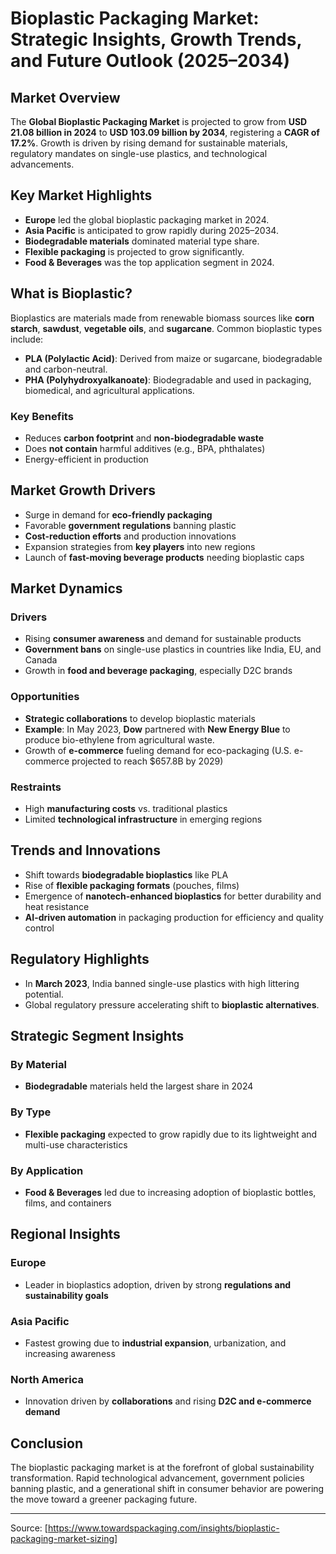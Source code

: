 # Bioplastic Packaging Market: Strategic Insights, Growth Trends, and Future Outlook (2025–2034)

## Market Overview
The **Global Bioplastic Packaging Market** is projected to grow from **USD 21.08 billion in 2024** to **USD 103.09 billion by 2034**, registering a **CAGR of 17.2%**. Growth is driven by rising demand for sustainable materials, regulatory mandates on single-use plastics, and technological advancements.

## Key Market Highlights
- **Europe** led the global bioplastic packaging market in 2024.
- **Asia Pacific** is anticipated to grow rapidly during 2025–2034.
- **Biodegradable materials** dominated material type share.
- **Flexible packaging** is projected to grow significantly.
- **Food & Beverages** was the top application segment in 2024.

## What is Bioplastic?
Bioplastics are materials made from renewable biomass sources like **corn starch**, **sawdust**, **vegetable oils**, and **sugarcane**. Common bioplastic types include:
- **PLA (Polylactic Acid)**: Derived from maize or sugarcane, biodegradable and carbon-neutral.
- **PHA (Polyhydroxyalkanoate)**: Biodegradable and used in packaging, biomedical, and agricultural applications.

### Key Benefits
- Reduces **carbon footprint** and **non-biodegradable waste**
- Does **not contain** harmful additives (e.g., BPA, phthalates)
- Energy-efficient in production

## Market Growth Drivers
- Surge in demand for **eco-friendly packaging**
- Favorable **government regulations** banning plastic
- **Cost-reduction efforts** and production innovations
- Expansion strategies from **key players** into new regions
- Launch of **fast-moving beverage products** needing bioplastic caps

## Market Dynamics
### Drivers
- Rising **consumer awareness** and demand for sustainable products
- **Government bans** on single-use plastics in countries like India, EU, and Canada
- Growth in **food and beverage packaging**, especially D2C brands

### Opportunities
- **Strategic collaborations** to develop bioplastic materials
- **Example**: In May 2023, **Dow** partnered with **New Energy Blue** to produce bio-ethylene from agricultural waste.
- Growth of **e-commerce** fueling demand for eco-packaging (U.S. e-commerce projected to reach $657.8B by 2029)

### Restraints
- High **manufacturing costs** vs. traditional plastics
- Limited **technological infrastructure** in emerging regions

## Trends and Innovations
- Shift towards **biodegradable bioplastics** like PLA
- Rise of **flexible packaging formats** (pouches, films)
- Emergence of **nanotech-enhanced bioplastics** for better durability and heat resistance
- **AI-driven automation** in packaging production for efficiency and quality control

## Regulatory Highlights
- In **March 2023**, India banned single-use plastics with high littering potential.
- Global regulatory pressure accelerating shift to **bioplastic alternatives**.

## Strategic Segment Insights
### By Material
- **Biodegradable** materials held the largest share in 2024

### By Type
- **Flexible packaging** expected to grow rapidly due to its lightweight and multi-use characteristics

### By Application
- **Food & Beverages** led due to increasing adoption of bioplastic bottles, films, and containers

## Regional Insights
### Europe
- Leader in bioplastics adoption, driven by strong **regulations and sustainability goals**

### Asia Pacific
- Fastest growing due to **industrial expansion**, urbanization, and increasing awareness

### North America
- Innovation driven by **collaborations** and rising **D2C and e-commerce demand**

## Conclusion
The bioplastic packaging market is at the forefront of global sustainability transformation. Rapid technological advancement, government policies banning plastic, and a generational shift in consumer behavior are powering the move toward a greener packaging future.

---
Source: [https://www.towardspackaging.com/insights/bioplastic-packaging-market-sizing]
